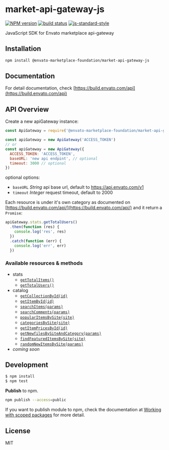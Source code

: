 # market-api-gateway-js

[![NPM version][npm-image]][npm-url]
[![build status][travis-image]][travis-url]
[![js-standard-style][standard-image]][standard-url]

JavaScript SDK for Envato marketplace api-gateway

## Installation

```sh
npm install @envato-marketplace-foundation/market-api-gateway-js
```

## Documentation

For detail documentation, check [https://build.envato.com/api](https://build.envato.com/api)

## API Overview

Create a new apiGateway instance:

```js
const ApiGateway = require('@envato-marketplace-foundation/market-api-gateway-js')

const apiGateway = new ApiGateway('ACCESS_TOKEN')
// or
const apiGateway = new ApiGateway({
  ACCESS_TOKEN: 'ACCESS_TOKEN',
  baseURL: 'new api endpint', // optional
  timeout: 3000 // optional
})
```

optional options:
  * `baseURL` _String_ api base url, default to https://api.envato.com/v1
  * `timeout` _Integer_ request timeout, default to 2000

Each resource is under it's own category as documented on [https://build.envato.com/api/](https://build.envato.com/api/) and it return a `Promise`:

```js
apiGateway.stats.getTotalUsers()
  .then(function (res) {
    console.log('res', res)
  })
  .catch(function (err) {
    console.log('err', err)
  })
```

### Available resources & methods

* stats
  * [`getTotalItems()`](https://build.envato.com/api/#market_TotalItems)
  * [`getTotalUsers()`](https://build.envato.com/api/#market_TotalUsers)
* catalog
  * [`getCollectionById(id)`](https://build.envato.com/api/#market_0_Catalog_Collection)
  * [`getItemById(id)`](https://build.envato.com/api/#market_0_Catalog_Item)
  * [`searchItems(params)`](https://build.envato.com/api/#search_GET_search_item_json)
  * [`searchComments(params)`](https://build.envato.com/api/#search_GET_search_comment_json)
  * [`popularItemsBySite(site)`](https://build.envato.com/api/#market_Popular)
  * [`categoriesBySite(site)`](https://build.envato.com/api/#market_Categories)
  * [`getItemPricesById(id)`](https://build.envato.com/api/#!/market/ItemPrices)
  * [`getNewfilesBySiteAndCategory(params)`](https://build.envato.com/api/#!/market/NewFiles)
  * [`findFeaturedItemsBySite(site)`](https://build.envato.com/api/#market_Features)
  * [`randomNewItemsBySite(params)`](https://build.envato.com/api/#market_RandomNewFiles)
* _coming soon_

## Development

```sh
$ npm install
$ npm test
```

**Publish** to npm.

```sh
npm publish --access=public
```

If you want to publish module to npm, check the documentation at [Working with scoped packages](https://docs.npmjs.com/getting-started/scoped-packages) for more detail.

## License

MIT

[npm-image]: https://img.shields.io/npm/v/@envato-marketplace-foundation/market-api-gateway-js.svg?style=flat-square
[npm-url]: https://npmjs.org/package/@envato-marketplace-foundation/market-api-gateway-js
[travis-image]: https://img.shields.io/travis/envato/market-api-gateway-js/master.svg?style=flat-square
[travis-url]: https://travis-ci.org/envato/market-api-gateway-js
[standard-image]: https://img.shields.io/badge/code%20style-standard-brightgreen.svg?style=flat-square
[standard-url]: https://github.com/feross/standard
